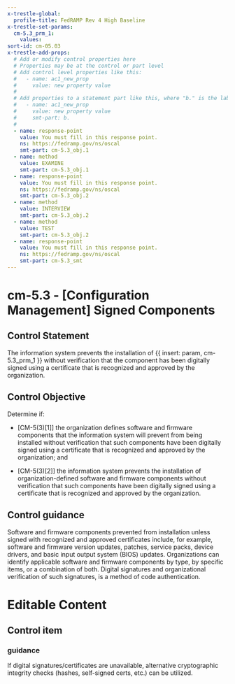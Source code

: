```yaml
---
x-trestle-global:
  profile-title: FedRAMP Rev 4 High Baseline
x-trestle-set-params:
  cm-5.3_prm_1:
    values:
sort-id: cm-05.03
x-trestle-add-props:
  # Add or modify control properties here
  # Properties may be at the control or part level
  # Add control level properties like this:
  #   - name: ac1_new_prop
  #     value: new property value
  #
  # Add properties to a statement part like this, where "b." is the label of the target statement part
  #   - name: ac1_new_prop
  #     value: new property value
  #     smt-part: b.
  #
  - name: response-point
    value: You must fill in this response point.
    ns: https://fedramp.gov/ns/oscal
    smt-part: cm-5.3_obj.1
  - name: method
    value: EXAMINE
    smt-part: cm-5.3_obj.1
  - name: response-point
    value: You must fill in this response point.
    ns: https://fedramp.gov/ns/oscal
    smt-part: cm-5.3_obj.2
  - name: method
    value: INTERVIEW
    smt-part: cm-5.3_obj.2
  - name: method
    value: TEST
    smt-part: cm-5.3_obj.2
  - name: response-point
    value: You must fill in this response point.
    ns: https://fedramp.gov/ns/oscal
    smt-part: cm-5.3_smt
---
```


# cm-5.3 - \[Configuration Management\] Signed Components

## Control Statement

The information system prevents the installation of {{ insert: param, cm-5.3_prm_1 }} without verification that the component has been digitally signed using a certificate that is recognized and approved by the organization.

## Control Objective

Determine if:

- \[CM-5(3)[1]\] the organization defines software and firmware components that the information system will prevent from being installed without verification that such components have been digitally signed using a certificate that is recognized and approved by the organization; and

- \[CM-5(3)[2]\] the information system prevents the installation of organization-defined software and firmware components without verification that such components have been digitally signed using a certificate that is recognized and approved by the organization.

## Control guidance

Software and firmware components prevented from installation unless signed with recognized and approved certificates include, for example, software and firmware version updates, patches, service packs, device drivers, and basic input output system (BIOS) updates. Organizations can identify applicable software and firmware components by type, by specific items, or a combination of both. Digital signatures and organizational verification of such signatures, is a method of code authentication.

# Editable Content

<!-- Make additions and edits below -->
<!-- The above represents the contents of the control as received by the profile, prior to additions. -->
<!-- If the profile makes additions to the control, they will appear below. -->
<!-- The above markdown may not be edited but you may edit the content below, and/or introduce new additions to be made by the profile. -->
<!-- If there is a yaml header at the top, parameter values may be edited. Use --set-parameters to incorporate the changes during assembly. -->
<!-- The content here will then replace what is in the profile for this control, after running profile-assemble. -->
<!-- The added parts in the profile for this control are below.  You may edit them and/or add new ones. -->
<!-- Each addition must have a heading either of the form ## Control my_addition_name -->
<!-- or ## Part a. (where the a. refers to one of the control statement labels.) -->
<!-- "## Control" parts are new parts added after the statement part. -->
<!-- "## Part" parts are new parts added into the top-level statement part with that label. -->
<!-- Subparts may be added with nested hash levels of the form ### My Subpart Name -->
<!-- underneath the parent ## Control or ## Part being added -->
<!-- See https://ibm.github.io/compliance-trestle/tutorials/ssp_profile_catalog_authoring/ssp_profile_catalog_authoring for guidance. -->

## Control item

### guidance

If digital signatures/certificates are unavailable, alternative cryptographic integrity checks (hashes, self-signed certs, etc.) can be utilized.
